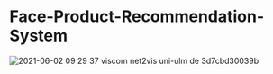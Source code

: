 
# Face-Product-Recommendation-System
![2021-06-02 09 29 37 viscom net2vis uni-ulm de 3d7cbd30039b](https://user-images.githubusercontent.com/83942187/122661949-fd594c00-d1ac-11eb-9d7c-7b204227b8d5.png)
